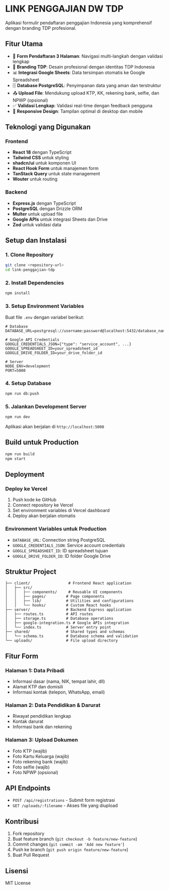 # LINK PENGGAJIAN DW TDP

Aplikasi formulir pendaftaran penggajian Indonesia yang komprehensif dengan branding TDP profesional.

## Fitur Utama

- 📝 **Form Pendaftaran 3 Halaman**: Navigasi multi-langkah dengan validasi lengkap
- 🏢 **Branding TDP**: Desain profesional dengan identitas TDP Indonesia
- 📊 **Integrasi Google Sheets**: Data tersimpan otomatis ke Google Spreadsheet
- 🗄️ **Database PostgreSQL**: Penyimpanan data yang aman dan terstruktur
- 📤 **Upload File**: Mendukung upload KTP, KK, rekening bank, selfie, dan NPWP (opsional)
- ✅ **Validasi Lengkap**: Validasi real-time dengan feedback pengguna
- 📱 **Responsive Design**: Tampilan optimal di desktop dan mobile

## Teknologi yang Digunakan

### Frontend
- **React 18** dengan TypeScript
- **Tailwind CSS** untuk styling
- **shadcn/ui** untuk komponen UI
- **React Hook Form** untuk manajemen form
- **TanStack Query** untuk state management
- **Wouter** untuk routing

### Backend
- **Express.js** dengan TypeScript
- **PostgreSQL** dengan Drizzle ORM
- **Multer** untuk upload file
- **Google APIs** untuk integrasi Sheets dan Drive
- **Zod** untuk validasi data

## Setup dan Instalasi

### 1. Clone Repository
```bash
git clone <repository-url>
cd link-penggajian-tdp
```

### 2. Install Dependencies
```bash
npm install
```

### 3. Setup Environment Variables
Buat file `.env` dengan variabel berikut:

```env
# Database
DATABASE_URL=postgresql://username:password@localhost:5432/database_name

# Google API Credentials
GOOGLE_CREDENTIALS_JSON={"type": "service_account", ...}
GOOGLE_SPREADSHEET_ID=your_spreadsheet_id
GOOGLE_DRIVE_FOLDER_ID=your_drive_folder_id

# Server
NODE_ENV=development
PORT=5000
```

### 4. Setup Database
```bash
npm run db:push
```

### 5. Jalankan Development Server
```bash
npm run dev
```

Aplikasi akan berjalan di `http://localhost:5000`

## Build untuk Production

```bash
npm run build
npm start
```

## Deployment

### Deploy ke Vercel

1. Push kode ke GitHub
2. Connect repository ke Vercel
3. Set environment variables di Vercel dashboard
4. Deploy akan berjalan otomatis

### Environment Variables untuk Production

- `DATABASE_URL`: Connection string PostgreSQL
- `GOOGLE_CREDENTIALS_JSON`: Service account credentials
- `GOOGLE_SPREADSHEET_ID`: ID spreadsheet tujuan
- `GOOGLE_DRIVE_FOLDER_ID`: ID folder Google Drive

## Struktur Project

```
├── client/                 # Frontend React application
│   ├── src/
│   │   ├── components/     # Reusable UI components
│   │   ├── pages/         # Page components
│   │   ├── lib/           # Utilities and configurations
│   │   └── hooks/         # Custom React hooks
├── server/                # Backend Express application
│   ├── routes.ts          # API routes
│   ├── storage.ts         # Database operations
│   ├── google-integration.ts # Google APIs integration
│   └── index.ts           # Server entry point
├── shared/                # Shared types and schemas
│   └── schema.ts          # Database schema and validation
└── uploads/               # File upload directory
```

## Fitur Form

### Halaman 1: Data Pribadi
- Informasi dasar (nama, NIK, tempat lahir, dll)
- Alamat KTP dan domisili
- Informasi kontak (telepon, WhatsApp, email)

### Halaman 2: Data Pendidikan & Darurat
- Riwayat pendidikan lengkap
- Kontak darurat
- Informasi bank dan rekening

### Halaman 3: Upload Dokumen
- Foto KTP (wajib)
- Foto Kartu Keluarga (wajib)
- Foto rekening bank (wajib)
- Foto selfie (wajib)
- Foto NPWP (opsional)

## API Endpoints

- `POST /api/registrations` - Submit form registrasi
- `GET /uploads/:filename` - Akses file yang diupload

## Kontribusi

1. Fork repository
2. Buat feature branch (`git checkout -b feature/new-feature`)
3. Commit changes (`git commit -am 'Add new feature'`)
4. Push ke branch (`git push origin feature/new-feature`)
5. Buat Pull Request

## Lisensi

MIT License